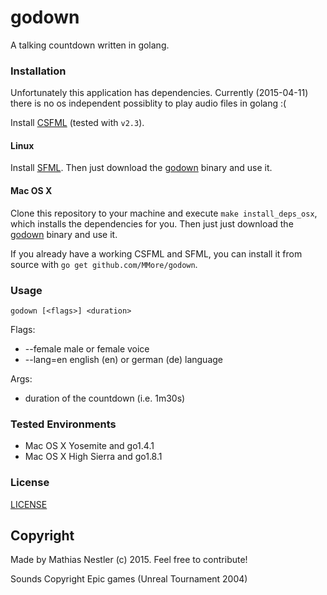 # godown

A talking countdown written in golang.

### Installation

Unfortunately this application has dependencies. Currently (2015-04-11) there is no os independent possiblity to play audio files in golang :(

Install [CSFML](http://www.sfml-dev.org/download/csfml/) (tested with `v2.3`).

#### Linux

Install [SFML](http://www.sfml-dev.org/download/sfml/2.3/). Then just download the [godown](https://github.com/MMore/godown/releases/download/v1.0.1/godown) binary and use it.

#### Mac OS X

Clone this repository to your machine and execute `make install_deps_osx`, which installs the dependencies for you. Then just just download the [godown](https://github.com/MMore/godown/releases/download/v1.0.1/godown) binary and use it.

If you already have a working CSFML and SFML, you can install it from source with `go get github.com/MMore/godown`.

### Usage
`godown [<flags>] <duration>`

Flags:
* --female   male or female voice
* --lang=en  english (en) or german (de) language

Args:
* <duration>  duration of the countdown (i.e. 1m30s)

### Tested Environments

* Mac OS X Yosemite and go1.4.1
* Mac OS X High Sierra and go1.8.1

### License
[LICENSE](LICENSE)

## Copyright

Made by Mathias Nestler (c) 2015. Feel free to contribute!

Sounds Copyright Epic games (Unreal Tournament 2004)
